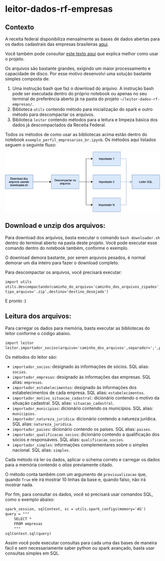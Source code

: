 # leitor-dados-rf-empresas

## Contexto

A receita federal disponibiliza mensalmente as bases de dados abertas para os dados cadastrais das empresas brasileiras [aqui](https://www.gov.br/receitafederal/pt-br/assuntos/orientacao-tributaria/cadastros/consultas/dados-publicos-cnpj).

Você também pode consultar [este texto aqui](https://medium.com/triohq/consultando-dados-abertos-das-empresas-brasileiras-9ce7113f9f75) que explica melhor como usar o projeto.

Os arquivos são bastante grandes, exigindo um maior processamento e capacidade de disco. Por esse motivo desenvolvi uma solução bastante simples composta de:

1. Uma instrução bash que faz o download do arquivo. A instrução bash pode ser executada dentro do próprio notebook ou apenas no seu terminal de preferência aberto já na pasta do projeto `~/leitor-dados-rf-empresas/`.
2. Biblioteca `utils` contendo método para inicialização do spark e outro método para descompactar os arquivos.
3. Biblioteca `leitor` contendo métodos para a leitura e limpeza básica dos dados já descompactados da Receita Federal. 

Todos os métodos de como usar as bibliotecas acima estão dentro do notebook `exemplo_perfil_empresarios_br.ipynb`. Os métodos aqui listados seguem o seguinte fluxo:

![fluxo](https://github.com/fredericohorst/leitor-dados-rf-empresas/blob/main/fluxo_leitor_dados.png)


## Download e unzip dos arquivos:

Para download dos arquivos, basta executar o comando `bash downloader.sh` dentro do terminal aberto na pasta deste projeto. Você pode executar esse comando dentro do notebook também, conforme o exemplo.

O download demora bastante, por serem arquivos pesados, é normal demorar um dia inteiro para fazer o download completo.

Para descompactar os arquivos, você precisará executar:
```
import utils
utils.descompactando(caminho_do_arquivo='caminho_dos_arquivos_zipados', tipo_arquivo='.zip',destino='destino_desejado')
```
E pronto :)

## Leitura dos arquivos:

Para carregar os dados para memória, basta executar as bibliotecas do leitor conforme o código abaixo.
```
import leitor
leitor.importador_socios(arquivo='caminho_dos_arquivos',separador=';',previsualizacao=True)
```

Os métodos do leitor são:
- `importador_socios`: designado às informações de sócios. SQL alias: `socios`.
- `importador_empresas`: designado às informações das empresas. SQL alias: `empresas`.
- `importador_estabelecimentos`: designado às informações dos estabelecimentos de cada empresa. SQL alias: `estabelecimentos`.
- `importador_motivo_situacao_cadastral`: dicionário contendo o motivo da situação cadastral. SQL alias: `situacao_cadastral`.
- `importador_municipios`: dicionário contendo os municípios. SQL alias: `municipios`.
- `importador_natureza_juridica`: dicionário contendo a natureza jurídica. SQL alias: `natureza_juridica`.
- `importador_paises`: dicionário contendo os países. SQL alias: `paises`.
- `importador_qualificacao_socios`: dicionário contendo a qualificação dos sócios e responsáveis. SQL alias: `qualificacao_socios`.
- `importador_simples`: informações complementares sobre o simples nacional. SQL alias: `simples`.

Cada método irá ler os dados, aplicar o schema correto e carregar os dados para a memória contendo o *alias* previamente citado.

O método conta também com um argumento de `previsualizacao` que, quando `True` ele irá mostrar 10 linhas da base e, quando falso, não irá mostrar nada.

Por fim, para consultar os dados, você só precisará usar comandos SQL, como o exemplo abaixo:

```
spark_session, sqlContext, sc = utils.spark_configs(memory='4G')
query = """
    SELECT *
    FROM empresas
    """
sqlContext.sql(query)
```
Assim você pode executar consultas para cada uma das bases de maneira fácil e sem necessariamente saber python ou spark avançado, basta usar consultas simples em SQL.